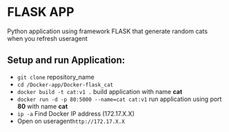 # FLASK APP

Python application using framework FLASK that generate random cats when you refresh useragent

## Setup and run Application:

- `git clone` repository_name
- `cd /Docker-app/Docker-flask_cat`
- `docker build -t cat:v1 .` build application with name **cat**
- `docker run -d -p 80:5000 --name=cat cat:v1` run application using port **80** with name **cat**
- `ip -a` Find Docker IP address (172.17.X.X)
- Open on useragent`http://172.17.X.X`
